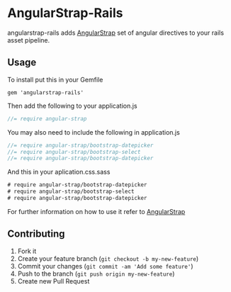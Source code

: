 # AngularStrap-Rails

angularstrap-rails adds [AngularStrap](http://mgcrea.github.io/angular-strap/) 
set of angular directives to your rails asset pipeline. 

## Usage

To install put this in your Gemfile

```Gemfile
gem 'angularstrap-rails'
```

Then add the following to your application.js
```Javascript
//= require angular-strap
```

You may also need to include the following in application.js
```Javascript
//= require angular-strap/bootstrap-datepicker
//= require angular-strap/bootstrap-select
//= require angular-strap/bootstrap-datepicker
```

And this in your aplication.css.sass
```Sass
# require angular-strap/bootstrap-datepicker
# require angular-strap/bootstrap-select
# require angular-strap/bootstrap-datepicker
```

For further information on how to use it refer to [AngularStrap](http://mgcrea.github.io/angular-strap/) 

## Contributing

1. Fork it
2. Create your feature branch (`git checkout -b my-new-feature`)
3. Commit your changes (`git commit -am 'Add some feature'`)
4. Push to the branch (`git push origin my-new-feature`)
5. Create new Pull Request
